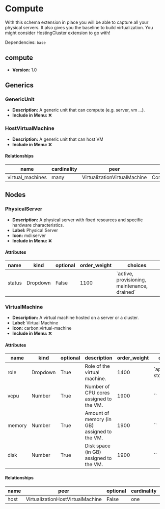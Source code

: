 # Compute

With this schema extension in place you will be able to capture all your physical servers. It also gives you the baseline to build virtualization. You might consider HostingCluster extension to go with!

Dependencies: `base`

## compute

- **Version:** 1.0

## Generics

### GenericUnit

- **Description:** A generic unit that can compute (e.g. server, vm ...).
- **Include in Menu:** ❌

### HostVirtualMachine

- **Description:** A generic unit that can host VM
- **Include in Menu:** ❌

#### Relationships

| name | cardinality | peer | kind | optional |
| ---- | ----------- | ---- | ---- | -------- |
| virtual\_machines | many | VirtualizationVirtualMachine | Component | True |

## Nodes

### PhysicalServer

- **Description:** A physical server with fixed resources and specific hardware characteristics.
- **Label:** Physical Server
- **Icon:** mdi:server
- **Include in Menu:** ❌

#### Attributes

| name | kind | optional | order_weight | choices |
| ---- | ---- | -------- | ------------ | ------- |
| status | Dropdown | False | 1100 | \`active, provisioning, maintenance, drained\` |

### VirtualMachine

- **Description:** A virtual machine hosted on a server or a cluster.
- **Label:** Virtual Machine
- **Icon:** carbon:virtual-machine
- **Include in Menu:** ❌

#### Attributes

| name | kind | optional | description | order_weight | choices |
| ---- | ---- | -------- | ----------- | ------------ | ------- |
| role | Dropdown | True | Role of the virtual machine\. | 1400 | \`application, storage\` |
| vcpu | Number | True | Number of CPU cores assigned to the VM\. | 1900 | \`\` |
| memory | Number | True | Amount of memory \(in GB\) assigned to the VM\. | 1900 | \`\` |
| disk | Number | True | Disk space \(in GB\) assigned to the VM\. | 1900 | \`\` |

#### Relationships

| name | peer | optional | cardinality | kind | order_weight |
| ---- | ---- | -------- | ----------- | ---- | ------------ |
| host | VirtualizationHostVirtualMachine | False | one | Attribute | 1500 |
